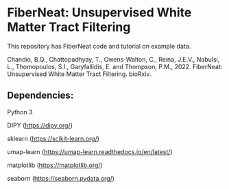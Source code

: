 # FiberNeat: Unsupervised White Matter Tract Filtering

This repository has FiberNeat code and tutorial on example data.

Chandio, B.Q., Chattopadhyay, T., Owens-Walton, C., Reina, J.E.V., Nabulsi, L., Thomopoulos, S.I., Garyfallidis, E. and Thompson, P.M., 2022. FiberNeat: Unsupervised White Matter Tract Filtering. bioRxiv.

## Dependencies:

Python 3

DIPY (https://dipy.org/)

sklearn (https://scikit-learn.org/)

umap-learn (https://umap-learn.readthedocs.io/en/latest/)

matplotlib (https://matplotlib.org/)

seaborn (https://seaborn.pydata.org/)


